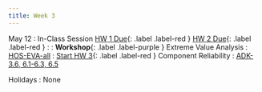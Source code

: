 ```yaml
---
title: Week 3
---
```


<!-- <a href="" target="_blank">link</a> -->
<!-- <a href="https://tudelft-citg.github.io/HOS-prob-design/intro.html" target="_blank">HOS book</a> -->
<!-- <a href="https://tudelft-citg.github.io/HOS-prob-design/PD/overview.html" target="_blank">HOS-PD-1</a> -->
<!-- <a href="https://tudelft-citg.github.io/HOS-prob-design/EVA/overview.html" target="_blank">HOS-EVA-1</a> -->
<!-- <a href="https://ereader.cambridge.org/wr/viewer.html#book/b465a335-deca-4553-b09f-8989cf136370/doc11" target="_blank">ADK-4</a> -->
<!-- <a href="https://tudelft-citg.github.io/HOS-prob-design/unlisted/assignment.html" target="_blank">Start HW 1</a> -->

May 12
: In-Class Session <a href="https://tudelft-citg.github.io/HOS-prob-design/unlisted/assignment.html" target="_blank">HW 1 Due</a>{: .label .label-red } <a href="https://tudelft-citg.github.io/HOS-prob-design/unlisted/assignment.html" target="_blank">HW 2 Due</a>{: .label .label-red }
  : 
: **Workshop**{: .label .label-purple } Extreme Value Analysis 
  : <a href="https://tudelft-citg.github.io/HOS-prob-design/intro.html" target="_blank">HOS-EVA-all</a>
: <a href="https://tudelft-citg.github.io/HOS-prob-design/homework/HW_03_assignment.html" target="_blank">Start HW 3</a>{: .label .label-red } Component Reliability
  : <a href="https://www-cambridge-org.tudelft.idm.oclc.org/highereducation/books/structural-and-system-reliability/7B7F299239AD41812A0C3E2E93B3CA57#overview" target="_blank">ADK-3.6, 6.1-6.3, 6.5</a>

Holidays
: None
